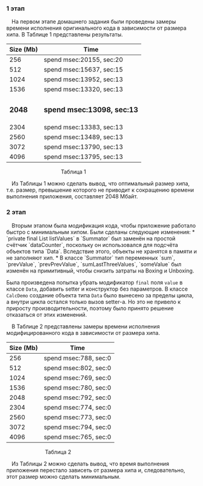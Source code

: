 <h3>1 этап</h3>
&emsp;На первом этапе домашнего задания были проведены замеры времени исполнения оригинального кода в зависимости от размера хипа. В Таблице 1 представлены результаты.

| Size (Mb)     | Time                              |
|---------------|-----------------------------------|
| 256           | spend msec:20155, sec:20          |
| 512           | spend msec:15637, sec:15          |
| 1024          | spend msec:13952, sec:13          |
| 1536          | spend msec:13320, sec:13          |
| <h3>2048</h3> | <h3>spend msec:13098, sec:13</h3> |
| 2304          | spend msec:13383, sec:13          |
| 2560          | spend msec:13489, sec:13          |
| 3072          | spend msec:13790, sec:13          |
| 4096          | spend msec:13795, sec:13          |
&emsp;&emsp;&emsp;&emsp;&emsp;&emsp;&emsp;&emsp;&emsp;&emsp; Таблица 1

&emsp;Из Таблицы 1 можно сделать вывод, что оптимальный размер хипа, т.е. размер, превышение которого
не приводит к сокращению времени выполнения приложения, составляет 2048 Мбайт.

<h3>2 этап</h3>
&emsp;Вторым этапом была модификация кода, чтобы приложение работало быстро с минимальным хипом.
Были сделаны следующие изменения:
* `private final List<Data> listValues` в `Summator` был заменён на простой счётчик `dataCounter`, поскольку он использовался для подсчёта объектов типа `Data`. Вследствие этого, объекты не хранятся в памяти и не заполняют хип.
* В классе `Summator` тип переменных `sum`, `prevValue`, `prevPrevValue`, `sumLastThreeValues`, `someValue` был изменён на примитивный, чтобы снизить затраты на Boxing и Unboxing.

Была произведена попытка убрать модификатор `final` поля `value` в классе `Data`, добавить setter и конструктор без параметров. В классе `CalcDemo` создание объекта типа `Data` было вынесено за пределы цикла, а внутри цикла остался только вызов setter-a. Но это не привело к приросту производительности, поэтому было принято решение отказаться от этих изменений.

&emsp;В Таблице 2 представлены замеры времени исполнения модифицированного кода в зависимости от размера хипа.

| Size (Mb) | Time                   |
|-----------|------------------------|
| 256       | spend msec:788, sec:0  |
| 512       | spend msec:802, sec:0  |
| 1024      | spend msec:769, sec:0  |
| 1536      | spend msec:780, sec:0  |
| 2048      | spend msec:792, sec:0  |
| 2304      | spend msec:774, sec:0  |
| 2560      | spend msec:773, sec:0  |
| 3072      | spend msec:794, sec:0  |
| 4096      | spend msec:765, sec:0  |
&emsp;&emsp;&emsp;&emsp;&emsp;&emsp;&emsp; Таблица 2

&emsp;Из Таблицы 2 можно сделать вывод, что время выполнения приложения перестало зависеть от размера хипа и, следовательно, этот размер можно сделать минимальным.